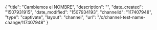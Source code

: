 {
    "title": "Cambiemos el NOMBRE",
    "description": "",
    "date_created": "1507931915",
    "date_modified": "1507934193",
    "channelid": "117407948",
    "type": "captivate",
    "layout": "channel",
    "url": "\/c\/channel-test-name-change\/117407948"
}
